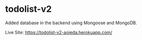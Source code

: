 # todolist-v2
Added database in the backend using Mongoose and MongoDB.

Live Site: https://todolist-v2-aojeda.herokuapp.com/
